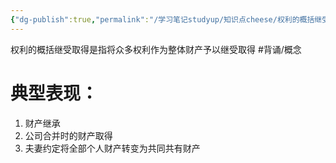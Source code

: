 ```yaml
---
{"dg-publish":true,"permalink":"/学习笔记studyup/知识点cheese/权利的概括继受取得/","dgPassFrontmatter":true,"noteIcon":"","created":"2024-07-14T09:10:44.742+08:00","updated":"2024-10-13T10:13:17.696+08:00"}
---
```


权利的概括继受取得是指将众多权利作为整体财产予以继受取得 #背诵/概念 

# 典型表现：
1. 财产继承
2. 公司合并时的财产取得
3. 夫妻约定将全部个人财产转变为共同共有财产
